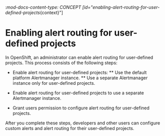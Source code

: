 :_mod-docs-content-type: CONCEPT
[id="enabling-alert-routing-for-user-defined-projects_{context}"]
# Enabling alert routing for user-defined projects

In OpenShift, an administrator can enable alert routing for user-defined projects.
This process consists of the following steps:


* Enable alert routing for user-defined projects:
** Use the default platform Alertmanager instance.
** Use a separate Alertmanager instance only for user-defined projects.


* Enable alert routing for user-defined projects to use a separate Alertmanager instance.

* Grant users permission to configure alert routing for user-defined projects.

After you complete these steps, developers and other users can configure custom alerts and alert routing for their user-defined projects.